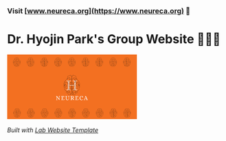 ### Visit **[www.neureca.org](https://www.neureca.org)** 🚀
# Dr. Hyojin Park's Group Website 🧠🧠🧠



<img src="images/share.png" alt="neureca" width="60%">

_Built with [Lab Website Template](https://greene-lab.gitbook.io/lab-website-template-docs)_
